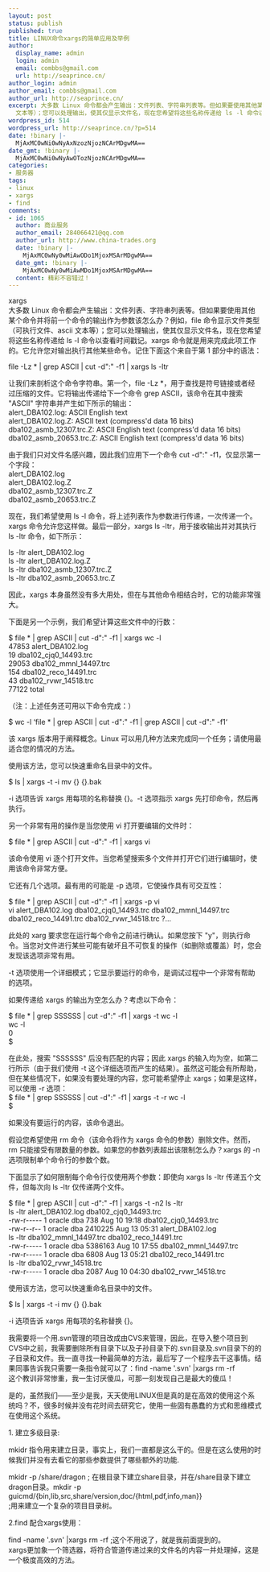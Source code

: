 ```yaml
---
layout: post
status: publish
published: true
title: LINUX命令xargs的简单应用及举例
author:
  display_name: admin
  login: admin
  email: combbs@gmail.com
  url: http://seaprince.cn/
author_login: admin
author_email: combbs@gmail.com
author_url: http://seaprince.cn/
excerpt: 大多数 Linux 命令都会产生输出：文件列表、字符串列表等。但如果要使用其他某个命令并将前一个命令的输出作为参数该怎么办？例如，file 命令显示文件类型（可执行文件、ascii
  文本等）；您可以处理输出，使其仅显示文件名，现在您希望将这些名称传递给 ls -l 命令以查看时间戳记。xargs 命令就是用来完成此项工作的。它允许您对输出执行其他某些命令。
wordpress_id: 514
wordpress_url: http://seaprince.cn/?p=514
date: !binary |-
  MjAxMC0wNi0wNyAxNzozNjozNCArMDgwMA==
date_gmt: !binary |-
  MjAxMC0wNi0wNyAwOTozNjozNCArMDgwMA==
categories:
- 服务器
tags:
- linux
- xargs
- find
comments:
- id: 1065
  author: 商业服务
  author_email: 284066421@qq.com
  author_url: http://www.china-trades.org
  date: !binary |-
    MjAxMC0wNy0wMiAwODo1MjoxMSArMDgwMA==
  date_gmt: !binary |-
    MjAxMC0wNy0wMiAwMDo1MjoxMSArMDgwMA==
  content: 精彩不容错过！
---
```

<p>xargs<br />
大多数 Linux 命令都会产生输出：文件列表、字符串列表等。但如果要使用其他某个命令并将前一个命令的输出作为参数该怎么办？例如，file 命令显示文件类型（可执行文件、ascii 文本等）；您可以处理输出，使其仅显示文件名，现在您希望将这些名称传递给 ls -l 命令以查看时间戳记。xargs 命令就是用来完成此项工作的。它允许您对输出执行其他某些命令。记住下面这个来自于第 1 部分中的语法：</p>
<p>file -Lz * | grep ASCII | cut -d":" -f1 | xargs ls -ltr</p>
<p>让我们来剖析这个命令字符串。第一个，file -Lz *，用于查找是符号链接或者经过压缩的文件。它将输出传递给下一个命令 grep ASCII，该命令在其中搜索 "ASCII" 字符串并产生如下所示的输出：<br />
alert_DBA102.log:        ASCII English text<br />
alert_DBA102.log.Z:      ASCII text (compress'd data 16 bits)<br />
dba102_asmb_12307.trc.Z: ASCII English text (compress'd data 16 bits)<br />
dba102_asmb_20653.trc.Z: ASCII English text (compress'd data 16 bits)</p>
<p>由于我们只对文件名感兴趣，因此我们应用下一个命令 cut -d":" -f1，仅显示第一个字段：<br />
alert_DBA102.log<br />
alert_DBA102.log.Z<br />
dba102_asmb_12307.trc.Z<br />
dba102_asmb_20653.trc.Z</p>
<p>现在，我们希望使用 ls -l 命令，将上述列表作为参数进行传递，一次传递一个。xargs 命令允许您这样做。最后一部分，xargs ls -ltr，用于接收输出并对其执行 ls -ltr 命令，如下所示：</p>
<p>ls -ltr alert_DBA102.log<br />
ls -ltr alert_DBA102.log.Z<br />
ls -ltr dba102_asmb_12307.trc.Z<br />
ls -ltr dba102_asmb_20653.trc.Z</p>
<p>因此，xargs 本身虽然没有多大用处，但在与其他命令相结合时，它的功能非常强大。</p>
<p>下面是另一个示例，我们希望计算这些文件中的行数：</p>
<p>$ file * | grep ASCII | cut -d":" -f1 | xargs wc -l<br />
47853 alert_DBA102.log<br />
     19 dba102_cjq0_14493.trc<br />
29053 dba102_mmnl_14497.trc<br />
    154 dba102_reco_14491.trc<br />
     43 dba102_rvwr_14518.trc<br />
77122 total</p>
<p>（注：上述任务还可用以下命令完成：）</p>
<p>$ wc -l &lsquo;file * | grep ASCII | cut -d":" -f1 | grep ASCII | cut -d":" -f1&lsquo;</p>
<p>该 xargs 版本用于阐释概念。Linux 可以用几种方法来完成同一个任务；请使用最适合您的情况的方法。</p>
<p>使用该方法，您可以快速重命名目录中的文件。</p>
<p>$ ls | xargs -t -i mv {} {}.bak</p>
<p>-i 选项告诉 xargs 用每项的名称替换 {}。-t 选项指示 xargs 先打印命令，然后再执行。</p>
<p>另一个非常有用的操作是当您使用 vi 打开要编辑的文件时：</p>
<p>$ file * | grep ASCII | cut -d":" -f1 | xargs vi</p>
<p>该命令使用 vi 逐个打开文件。当您希望搜索多个文件并打开它们进行编辑时，使用该命令非常方便。</p>
<p>它还有几个选项。最有用的可能是 -p 选项，它使操作具有可交互性：</p>
<p>$ file * | grep ASCII | cut -d":" -f1 | xargs -p vi<br />
vi alert_DBA102.log dba102_cjq0_14493.trc dba102_mmnl_14497.trc   dba102_reco_14491.trc dba102_rvwr_14518.trc ?...</p>
<p>此处的 xarg 要求您在运行每个命令之前进行确认。如果您按下 "y"，则执行命令。当您对文件进行某些可能有破坏且不可恢复的操作（如删除或覆盖）时，您会发现该选项非常有用。</p>
<p>-t 选项使用一个详细模式；它显示要运行的命令，是调试过程中一个非常有帮助的选项。</p>
<p>如果传递给 xargs 的输出为空怎么办？考虑以下命令：</p>
<p>$ file * | grep SSSSSS | cut -d":" -f1 | xargs -t wc -l<br />
wc -l<br />
            0<br />
$</p>
<p>在此处，搜索 "SSSSSS" 后没有匹配的内容；因此 xargs 的输入均为空，如第二行所示（由于我们使用 -t 这个详细选项而产生的结果）。虽然这可能会有所帮助，但在某些情况下，如果没有要处理的内容，您可能希望停止 xargs；如果是这样，可以使用 -r 选项：<br />
$ file * | grep SSSSSS | cut -d":" -f1 | xargs -t -r wc -l<br />
$</p>
<p>如果没有要运行的内容，该命令退出。</p>
<p>假设您希望使用 rm 命令（该命令将作为 xargs 命令的参数）删除文件。然而，rm 只能接受有限数量的参数。如果您的参数列表超出该限制怎么办？xargs 的 -n 选项限制单个命令行的参数个数。</p>
<p>下面显示了如何限制每个命令行仅使用两个参数：即使向 xargs ls -ltr 传递五个文件，但每次向 ls -ltr 仅传递两个文件。</p>
<p>$ file * | grep ASCII | cut -d":" -f1 | xargs -t -n2 ls -ltr<br />
ls -ltr alert_DBA102.log dba102_cjq0_14493.trc<br />
-rw-r-----    1 oracle   dba           738 Aug 10 19:18 dba102_cjq0_14493.trc<br />
-rw-r--r--    1 oracle   dba       2410225 Aug 13 05:31 alert_DBA102.log<br />
ls -ltr dba102_mmnl_14497.trc dba102_reco_14491.trc<br />
-rw-r-----    1 oracle   dba       5386163 Aug 10 17:55 dba102_mmnl_14497.trc<br />
-rw-r-----    1 oracle   dba          6808 Aug 13 05:21 dba102_reco_14491.trc<br />
ls -ltr dba102_rvwr_14518.trc<br />
-rw-r-----    1 oracle   dba          2087 Aug 10 04:30 dba102_rvwr_14518.trc</p>
<p>使用该方法，您可以快速重命名目录中的文件。</p>
<p>$ ls | xargs -t -i mv {} {}.bak</p>
<p>-i 选项告诉 xargs 用每项的名称替换 {}。</p>
<p>我需要将一个用.svn管理的项目改成由CVS来管理，因此，在导入整个项目到CVS中之前，我需要删除所有目录下以及子孙目录下的.svn目录及.svn目录下的的子目录和文件。我一直寻找一种最简单的方法，最后写了一个程序去干这事情。结果同事告诉我只需要一条指令就可以了：find -name '.svn' |xargs rm -rf<br />
这个教训非常惨重，我一生讨厌傻瓜，可那一刻发现自己是最大的傻瓜！</p>
<p>是的，虽然我们&mdash;&mdash;至少是我，天天使用LINUX但是真的是在高效的使用这个系统吗？不，很多时候并没有花时间去研究它，使用一些固有愚蠢的方式和思维模式在使用这个系统。</p>
<p>1. 建立多级目录:</p>
<p>mkidr 指令用来建立目录，事实上，我们一直都是这么干的。但是在这么使用的时候我们并没有去看它的那些参数提供了哪些额外的功能.</p>
<p>mkidr -p &#47;share&#47;dragon   ; 在根目录下建立share目录，并在&#47;share目录下建立dragon目录。mkdir -p guicmd&#47;{bin,lib,src,share&#47;version,doc&#47;{html,pdf,info,man}}<br />
;用来建立一个复杂的项目目录树。</p>
<p>2.find 配合xargs使用：</p>
<p>find -name '.svn' |xargs rm -rf ;这个不用说了，就是我前面提到的。<br />
xargs更加象一个筛选器，将符合管道传递过来的文件名的内容一并处理掉，这是一个极度高效的方法。</p>
